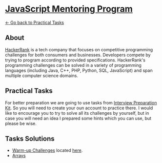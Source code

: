 # [JavaScript Mentoring Program](../../README.md)

[← Go back to Practical Tasks](../README.md)

## About

[HackerRank](https://www.hackerrank.com/) is a tech company that focuses on competitive programming challenges for both consumers and businesses. Developers compete by trying to program according to provided specifications. HackerRank's programming challenges can be solved in a variety of programming languages (including Java, C++, PHP, Python, SQL, JavaScript) and span multiple computer science domains.

## Practical Tasks

For better preparation we are going to use tasks from [Interview Preparation Kit](https://www.hackerrank.com/interview/interview-preparation-kit). So you will need to create your oun account to practice there.
I would like to encourage you to try to solve all its challenges by yourself, but in case you will need an idea I prepared some hints which you can use, but please be wise.

## Tasks Solutions

* [Warm-up Challenges](./InterviewPreparationKit/Warm-up%20Challenges.md) located [here](https://www.hackerrank.com/interview/interview-preparation-kit/warmup/challenges).
* [Arrays](./InterviewPreparationKit/ARRAYS.md)
